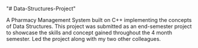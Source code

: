 "# Data-Structures-Project" 

A Pharmacy Management System built on C++ implementing the concepts of Data Structures. 
This project was submitted as an end-semester project to showcase the skills and concept gained throughout the 4 month semester.
Led the project along with my two other colleagues.
